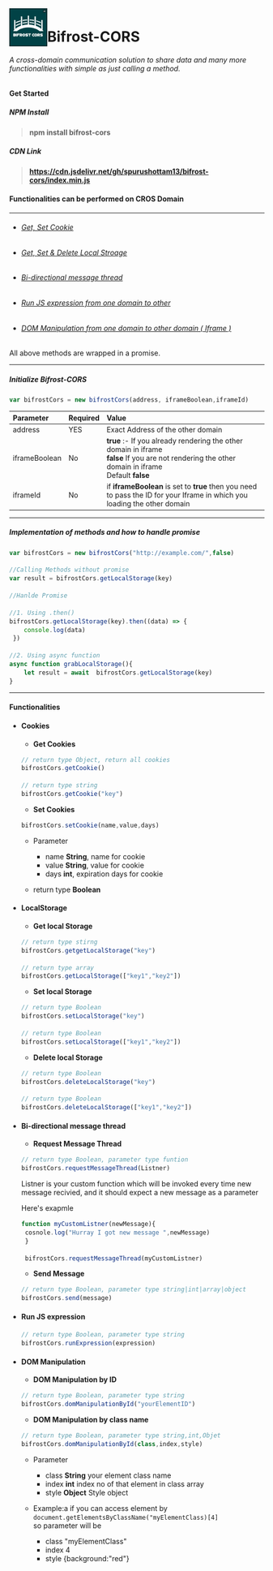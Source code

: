 <img src="logo.jpg" width="75px" height="75" align="left"/>

# Bifrost-CORS
###### A cross-domain communication solution to share data and many more  functionalities with simple as just calling a method.

#### Get Started
 ##### NPM Install
> __npm install bifrost-cors__
##### CDN Link
>__https://cdn.jsdelivr.net/gh/spurushottam13/bifrost-cors/index.min.js__

#### Functionalities can be performed on CROS Domain
 -------------
 
- ###### [Get, Set Cookie](#cookies)
- ###### [Get, Set & Delete  Local Stroage](#localStorage) 
- ###### [Bi-directional message thread](#bi-directional-message-thread-1)
- ###### [Run JS expression from one domain to other](#run-jS-expression)
- ###### [DOM Manipulation from one domain to other domain ( Iframe )](#dOM-manipulation)

All above methods are wrapped in a promise. 



----
##### Initialize Bifrost-CORS
```javascript
var bifrostCors = new bifrostCors(address, iframeBoolean,iframeId)	
```
| Parameter        | Required           | Value  |
| :------------- |:---------------------|:-----|
| address      | YES | Exact Address of the other domain|
| iframeBoolean| No     |  <b>true</b> :- If you already rendering the other domain in iframe <br> <b>false</b> If you are not rendering the other domain in iframe <br> Default <b>false</b> |
| iframeId| No     |  if __iframeBoolean__ is set to __true__ then you need to pass the ID for your Iframe in which you loading the other domain |

---
##### Implementation of methods and how to handle promise
```javascript
var bifrostCors = new bifrostCors("http://example.com/",false)

//Calling Methods without promise
var result = bifrostCors.getLocalStorage(key)

//Hanlde Promise

//1. Using .then()
bifrostCors.getLocalStorage(key).then((data) => {
	console.log(data)
 })

//2. Using async function
async function grabLocalStorage(){
	let result = await  bifrostCors.getLocalStorage(key)
}
```
---
#### Functionalities
* #### Cookies
	* __Get Cookies__
	```javascript
    // return type Object, return all cookies
    bifrostCors.getCookie() 
    
   // return type string
   bifrostCors.getCookie("key")
    ```
    
    * __Set Cookies__
	```javascript
    bifrostCors.setCookie(name,value,days)   
     ```
     * Parameter 
     	* name __String__,  name for cookie
        * value __String__, value for cookie
        * days __int__, expiration days for cookie
        
     * return type __Boolean__
     
* #### LocalStorage	
	* __Get local Storage__
	```javascript
    // return type stirng
    bifrostCors.getgetLocalStorage("key") 
    
    // return type array
    bifrostCors.getLocalStorage(["key1","key2"])
    ```
    
    * __Set local Storage__
	```javascript
    // return type Boolean
    bifrostCors.setLocalStorage("key") 
    
    // return type Boolean
    bifrostCors.setLocalStorage(["key1","key2"])
    ```
    
    * __Delete local Storage__
	```javascript
    // return type Boolean
    bifrostCors.deleteLocalStorage("key") 
    
    // return type Boolean
    bifrostCors.deleteLocalStorage(["key1","key2"])
    ```

* #### Bi-directional message thread
	* __Request Message Thread__
	```javascript
    // return type Boolean, parameter type funtion
    bifrostCors.requestMessageThread(Listner)
    ```
   Listner is your custom function which will be invoked every time new message recivied, and it should expect a new message as a parameter
    
   Here's exapmle
   
   ```javascript
   function myCustomListner(newMessage){
   	cosnole.log("Hurray I got new message ",newMessage)
    }
    
    bifrostCors.requestMessageThread(myCustomListner)
   ```
   
    * __Send Message__
	```javascript
    // return type Boolean, parameter type string|int|array|object
    bifrostCors.send(message)
     ```
     
* #### Run JS expression
	```javascript
    // return type Boolean, parameter type string
    bifrostCors.runExpression(expression)
     ```
* #### DOM Manipulation
	* __DOM Manipulation by ID__
	```javascript
    // return type Boolean, parameter type string
    bifrostCors.domManipulationById("yourElementID")
     ```
    * __DOM Manipulation by class name__
	```javascript
    // return type Boolean, parameter type string,int,Objet
    bifrostCors.domManipulationById(class,index,style)
     ```
  	* Parameter 
     	* class __String__  your element class name
        * index __int__ index no of that element in class array
        * style __Object__ Style object
        
    * Example:a
    if you can access element by 
    ```document.getElementsByClassName("myElementClass)[4]```<br/>
    so parameter will be <br/>
    	* class "myElementClass"
    	* index 4
    	* style {background:"red"}
